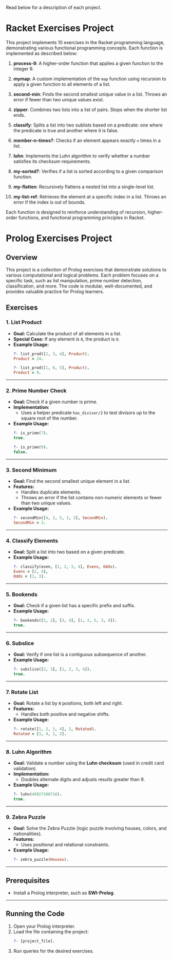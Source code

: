 Read below for a description of each project.

# Racket Exercises Project

This project implements 10 exercises in the Racket programming language, demonstrating various functional programming concepts. Each function is implemented as described below:

1. **process-9**: A higher-order function that applies a given function to the integer 9.

2. **mymap**: A custom implementation of the `map` function using recursion to apply a given function to all elements of a list.

3. **second-min**: Finds the second smallest unique value in a list. Throws an error if fewer than two unique values exist.

4. **zipper**: Combines two lists into a list of pairs. Stops when the shorter list ends.

5. **classify**: Splits a list into two sublists based on a predicate: one where the predicate is true and another where it is false.

6. **member-n-times?**: Checks if an element appears exactly `n` times in a list.

7. **luhn**: Implements the Luhn algorithm to verify whether a number satisfies its checksum requirements.

8. **my-sorted?**: Verifies if a list is sorted according to a given comparison function.

9. **my-flatten**: Recursively flattens a nested list into a single-level list.

10. **my-list-ref**: Retrieves the element at a specific index in a list. Throws an error if the index is out of bounds.

Each function is designed to reinforce understanding of recursion, higher-order functions, and functional programming principles in Racket.



# Prolog Exercises Project

## Overview
This project is a collection of Prolog exercises that demonstrate solutions to various computational and logical problems. Each problem focuses on a specific task, such as list manipulation, prime number detection, classification, and more. The code is modular, well-documented, and provides valuable practice for Prolog learners.

## Exercises

### 1. List Product
- **Goal:** Calculate the product of all elements in a list.
- **Special Case:** If any element is `0`, the product is `0`.
- **Example Usage:**
  ```prolog
  ?- list_prod([2, 3, 4], Product).
  Product = 24.
  
  ?- list_prod([1, 0, 5], Product).
  Product = 0.
  ```

---

### 2. Prime Number Check
- **Goal:** Check if a given number is prime.
- **Implementation:** 
  - Uses a helper predicate `has_divisor/2` to test divisors up to the square root of the number.
- **Example Usage:**
  ```prolog
  ?- is_prime(7).
  true.
  
  ?- is_prime(9).
  false.
  ```

---

### 3. Second Minimum
- **Goal:** Find the second smallest unique element in a list.
- **Features:**
  - Handles duplicate elements.
  - Throws an error if the list contains non-numeric elements or fewer than two unique values.
- **Example Usage:**
  ```prolog
  ?- secondMin([4, 2, 5, 2, 3], SecondMin).
  SecondMin = 3.
  ```

---

### 4. Classify Elements
- **Goal:** Split a list into two based on a given predicate.
- **Example Usage:**
  ```prolog
  ?- classify(even, [1, 2, 3, 4], Evens, Odds).
  Evens = [2, 4],
  Odds = [1, 3].
  ```

---

### 5. Bookends
- **Goal:** Check if a given list has a specific prefix and suffix.
- **Example Usage:**
  ```prolog
  ?- bookends([1, 2], [3, 4], [1, 2, 5, 3, 4]).
  true.
  ```

---

### 6. Subslice
- **Goal:** Verify if one list is a contiguous subsequence of another.
- **Example Usage:**
  ```prolog
  ?- subslice([2, 3], [1, 2, 3, 4]).
  true.
  ```

---

### 7. Rotate List
- **Goal:** Rotate a list by `N` positions, both left and right.
- **Features:**
  - Handles both positive and negative shifts.
- **Example Usage:**
  ```prolog
  ?- rotate([1, 2, 3, 4], 2, Rotated).
  Rotated = [3, 4, 1, 2].
  ```

---

### 8. Luhn Algorithm
- **Goal:** Validate a number using the **Luhn checksum** (used in credit card validation).
- **Implementation:**
  - Doubles alternate digits and adjusts results greater than 9.
- **Example Usage:**
  ```prolog
  ?- luhn(49927398716).
  true.
  ```

---

### 9. Zebra Puzzle
- **Goal:** Solve the Zebra Puzzle (logic puzzle involving houses, colors, and nationalities).
- **Features:**
  - Uses positional and relational constraints.
- **Example Usage:**
  ```prolog
  ?- zebra_puzzle(Houses).
  ```

---

## Prerequisites
- Install a Prolog interpreter, such as **SWI-Prolog**.

---

## Running the Code
1. Open your Prolog interpreter.
2. Load the file containing the project:
   ```prolog
   ?- [project_file].
   ```
3. Run queries for the desired exercises.
